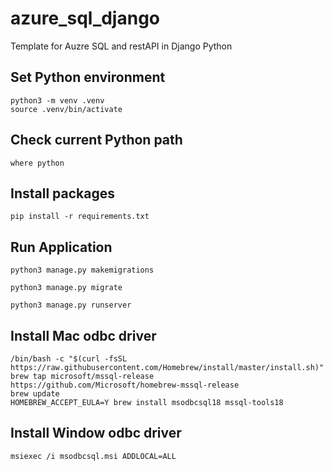 # azure_sql_django

Template for Auzre SQL and restAPI in Django Python

## Set Python environment

```
python3 -m venv .venv
source .venv/bin/activate
```

## Check current Python path

```
where python
```

## Install packages

```
pip install -r requirements.txt
```

## Run Application

```
python3 manage.py makemigrations
```

```
python3 manage.py migrate
```

```
python3 manage.py runserver
```

## Install Mac odbc driver

```
/bin/bash -c "$(curl -fsSL https://raw.githubusercontent.com/Homebrew/install/master/install.sh)"
brew tap microsoft/mssql-release https://github.com/Microsoft/homebrew-mssql-release
brew update
HOMEBREW_ACCEPT_EULA=Y brew install msodbcsql18 mssql-tools18
```

## Install Window odbc driver

```
msiexec /i msodbcsql.msi ADDLOCAL=ALL
```
